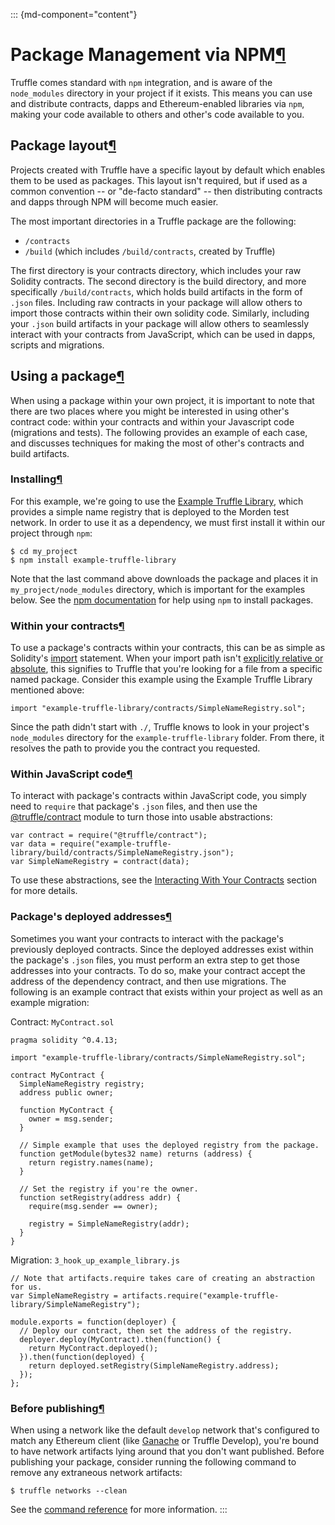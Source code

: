 <div>

::: {md-component="content"}
# Package Management via NPM[¶](#package-management-via-npm "Permanent link")

Truffle comes standard with `npm` integration, and is aware of the
`node_modules` directory in your project if it exists. This means you
can use and distribute contracts, dapps and Ethereum-enabled libraries
via `npm`, making your code available to others and other\'s code
available to you.

## Package layout[¶](#package-layout "Permanent link")

Projects created with Truffle have a specific layout by default which
enables them to be used as packages. This layout isn\'t required, but if
used as a common convention \-- or \"de-facto standard\" \-- then
distributing contracts and dapps through NPM will become much easier.

The most important directories in a Truffle package are the following:

-   `/contracts`
-   `/build` (which includes `/build/contracts`, created by Truffle)

The first directory is your contracts directory, which includes your raw
Solidity contracts. The second directory is the build directory, and
more specifically `/build/contracts`, which holds build artifacts in the
form of `.json` files. Including raw contracts in your package will
allow others to import those contracts within their own solidity code.
Similarly, including your `.json` build artifacts in your package will
allow others to seamlessly interact with your contracts from JavaScript,
which can be used in dapps, scripts and migrations.

## Using a package[¶](#using-a-package "Permanent link")

When using a package within your own project, it is important to note
that there are two places where you might be interested in using
other\'s contract code: within your contracts and within your Javascript
code (migrations and tests). The following provides an example of each
case, and discusses techniques for making the most of other\'s contracts
and build artifacts.

### Installing[¶](#installing "Permanent link")

For this example, we\'re going to use the [Example Truffle
Library](https://github.com/ConsenSys/example-truffle-library), which
provides a simple name registry that is deployed to the Morden test
network. In order to use it as a dependency, we must first install it
within our project through `npm`:

<div>

    $ cd my_project
    $ npm install example-truffle-library

</div>

Note that the last command above downloads the package and places it in
`my_project/node_modules` directory, which is important for the examples
below. See the [npm documentation](https://docs.npmjs.com/) for help
using `npm` to install packages.

### Within your contracts[¶](#within-your-contracts "Permanent link")

To use a package\'s contracts within your contracts, this can be as
simple as Solidity\'s
[import](https://solidity.readthedocs.io/en/develop/layout-of-source-files.html?#importing-other-source-files)
statement. When your import path isn\'t [explicitly relative or
absolute](/docs/truffle/getting-started/compiling-contracts#dependencies),
this signifies to Truffle that you\'re looking for a file from a
specific named package. Consider this example using the Example Truffle
Library mentioned above:

<div>

    import "example-truffle-library/contracts/SimpleNameRegistry.sol";

</div>

Since the path didn\'t start with `./`, Truffle knows to look in your
project\'s `node_modules` directory for the `example-truffle-library`
folder. From there, it resolves the path to provide you the contract you
requested.

### Within JavaScript code[¶](#within-javascript-code "Permanent link")

To interact with package\'s contracts within JavaScript code, you simply
need to `require` that package\'s `.json` files, and then use the
[\@truffle/contract](https://github.com/trufflesuite/truffle/tree/master/packages/contract)
module to turn those into usable abstractions:

<div>

    var contract = require("@truffle/contract");
    var data = require("example-truffle-library/build/contracts/SimpleNameRegistry.json");
    var SimpleNameRegistry = contract(data);

</div>

To use these abstractions, see the [Interacting With Your
Contracts](/docs/truffle/getting-started/interacting-with-your-contracts)
section for more details.

### Package\'s deployed addresses[¶](#packages-deployed-addresses "Permanent link")

Sometimes you want your contracts to interact with the package\'s
previously deployed contracts. Since the deployed addresses exist within
the package\'s `.json` files, you must perform an extra step to get
those addresses into your contracts. To do so, make your contract accept
the address of the dependency contract, and then use migrations. The
following is an example contract that exists within your project as well
as an example migration:

Contract: `MyContract.sol`

<div>

    pragma solidity ^0.4.13;

    import "example-truffle-library/contracts/SimpleNameRegistry.sol";

    contract MyContract {
      SimpleNameRegistry registry;
      address public owner;

      function MyContract {
        owner = msg.sender;
      }

      // Simple example that uses the deployed registry from the package.
      function getModule(bytes32 name) returns (address) {
        return registry.names(name);
      }

      // Set the registry if you're the owner.
      function setRegistry(address addr) {
        require(msg.sender == owner);

        registry = SimpleNameRegistry(addr);
      }
    }

</div>

Migration: `3_hook_up_example_library.js`

<div>

    // Note that artifacts.require takes care of creating an abstraction for us.
    var SimpleNameRegistry = artifacts.require("example-truffle-library/SimpleNameRegistry");

    module.exports = function(deployer) {
      // Deploy our contract, then set the address of the registry.
      deployer.deploy(MyContract).then(function() {
        return MyContract.deployed();
      }).then(function(deployed) {
        return deployed.setRegistry(SimpleNameRegistry.address);
      });
    };

</div>

### Before publishing[¶](#before-publishing "Permanent link")

When using a network like the default `develop` network that\'s
configured to match any Ethereum client (like [Ganache](/ganache) or
Truffle Develop), you\'re bound to have network artifacts lying around
that you don\'t want published. Before publishing your package, consider
running the following command to remove any extraneous network
artifacts:

<div>

    $ truffle networks --clean

</div>

See the [command
reference](/docs/truffle/reference/truffle-commands#networks) for more
information.
:::

</div>
